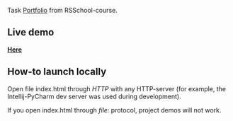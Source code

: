 Task [Portfolio](https://github.com/rolling-scopes-school/tasks/blob/master/tasks/stage-1/portfolio/portfolio-ru.md)
from RSSchool-course.

## Live demo
**[Here](https://nordenf-portfolio.netlify.com/)**

## How-to launch locally

Open file index.html through *HTTP* with any HTTP-server (for example, the Intellij-PyCharm dev server was used during development).

If you open index.html through *file:* protocol, project demos will not work.

